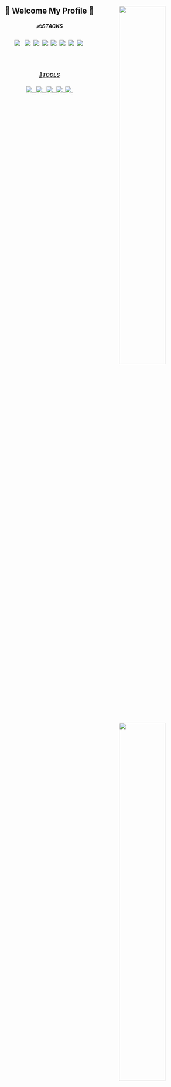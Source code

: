 <div align='center'>
<div align=''>

<!-- <a href='https://hits.seeyoufarm.com'><img src='https://hits.seeyoufarm.com/api/count/incr/badge.svg?url=https%3A%2F%2Fgithub.com%2FAKANY99%2Fhit-counter&count_bg=%23A3CB1F'></a> -->

<!-- Check Stats -->
<img align='right' width='50%' height='50%' src='https://github-readme-stats.vercel.app/api?username=AKANY99&show_icons=true&theme=merko'>


## **🙌 Welcome My Profile 🙌** 
  
##### ✍STACKS
<img src="https://img.shields.io/badge/JAVA-007396?style=flat-square&logo=Java&logoColor=white"/> &nbsp;
<img src="https://img.shields.io/badge/JavaScript-F7DF1E?style=flat-square&logo=JavaScript&logoColor=white"/>&nbsp;
<img src="https://img.shields.io/badge/Oracle-F80000?style=flat-square&logo=Oracle&logoColor=white"/>&nbsp;
<img src="https://img.shields.io/badge/MySQL-4479A1?style=flat-square&logo=MySQL&logoColor=white"/>&nbsp;
<img src="https://img.shields.io/badge/MyBatis-5B0BB5?style=flat-square&logo=Mybatis&logoColor=white"/>&nbsp; 
<img src="https://img.shields.io/badge/HTML5-E34F26?style=flat-square&logo=HTML5&logoColor=white"/>&nbsp;
<img src="https://img.shields.io/badge/jQuery-0769AD?style=flat-square&logo=jQuery&logoColor=white"/>&nbsp;
<img src="https://img.shields.io/badge/CSS3-1572B6?style=flat-square&logo=CSS3&logoColor=white"/>&nbsp;
	
</div>
<br><br>
<div align=''>

  
<a href='https://github.com/AKANY99/github-readme-stats'><img align='right' width='50%' height='50%' src='https://github-readme-stats.vercel.app/api/top-langs/?username=AKANY99&layout=compact'>
  
##### 🧰TOOLS
<img src="https://img.shields.io/badge/Eclipse-0A1499?style=flat-square&logo=Eclipse&logoColor=white"/> &nbsp;
<img src="https://img.shields.io/badge/VisualStudioCode-007ACC?style=flat-square&logo=visualstudiocode&logoColor=white"/> &nbsp;
<img src="https://img.shields.io/badge/IntelliJIdea-000000?style=flat-square&logo=intellijidea&logoColor=white"/> &nbsp;
<img src="https://img.shields.io/badge/Spring-6DB33F?style=flat-square&logo=Spring&logoColor=black"/>&nbsp;
<img src="https://img.shields.io/badge/SpringBoot-6DB33F?style=flat-square&logo=SpringBoot&logoColor=black"/>&nbsp;

</div>
</div>
